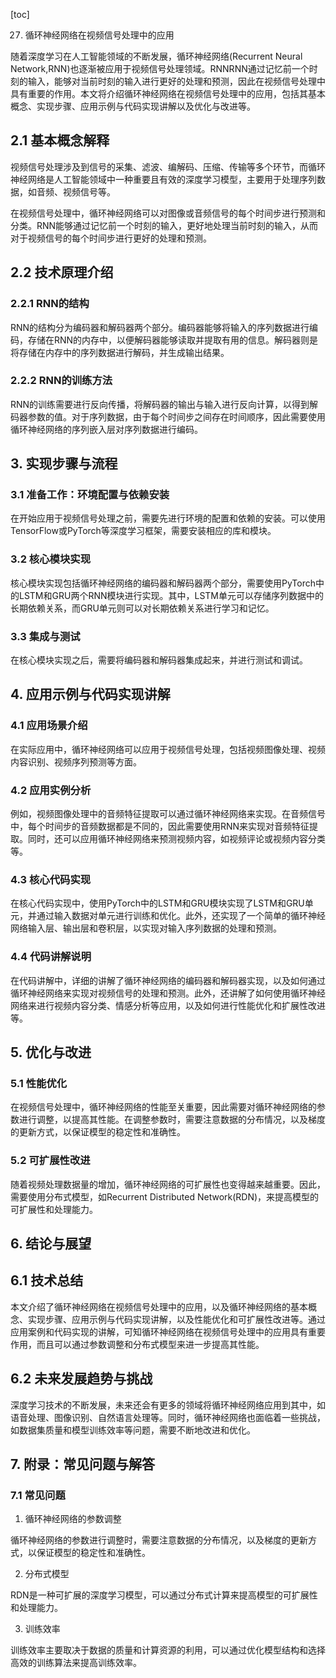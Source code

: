 
[toc]                    
                
                
27. 循环神经网络在视频信号处理中的应用

随着深度学习在人工智能领域的不断发展，循环神经网络(Recurrent Neural Network,RNN)也逐渐被应用于视频信号处理领域。RNNRNN通过记忆前一个时刻的输入，能够对当前时刻的输入进行更好的处理和预测，因此在视频信号处理中具有重要的作用。本文将介绍循环神经网络在视频信号处理中的应用，包括其基本概念、实现步骤、应用示例与代码实现讲解以及优化与改进等。

## 2.1 基本概念解释

视频信号处理涉及到信号的采集、滤波、编解码、压缩、传输等多个环节，而循环神经网络是人工智能领域中一种重要且有效的深度学习模型，主要用于处理序列数据，如音频、视频信号等。

在视频信号处理中，循环神经网络可以对图像或音频信号的每个时间步进行预测和分类。RNN能够通过记忆前一个时刻的输入，更好地处理当前时刻的输入，从而对于视频信号的每个时间步进行更好的处理和预测。

## 2.2 技术原理介绍

### 2.2.1 RNN的结构

RNN的结构分为编码器和解码器两个部分。编码器能够将输入的序列数据进行编码，存储在RNN的内存中，以便解码器能够读取并提取有用的信息。解码器则是将存储在内存中的序列数据进行解码，并生成输出结果。

### 2.2.2 RNN的训练方法

RNN的训练需要进行反向传播，将解码器的输出与输入进行反向计算，以得到解码器参数的值。对于序列数据，由于每个时间步之间存在时间顺序，因此需要使用循环神经网络的序列嵌入层对序列数据进行编码。

## 3. 实现步骤与流程

### 3.1 准备工作：环境配置与依赖安装

在开始应用于视频信号处理之前，需要先进行环境的配置和依赖的安装。可以使用TensorFlow或PyTorch等深度学习框架，需要安装相应的库和模块。

### 3.2 核心模块实现

核心模块实现包括循环神经网络的编码器和解码器两个部分，需要使用PyTorch中的LSTM和GRU两个RNN模块进行实现。其中，LSTM单元可以存储序列数据中的长期依赖关系，而GRU单元则可以对长期依赖关系进行学习和记忆。

### 3.3 集成与测试

在核心模块实现之后，需要将编码器和解码器集成起来，并进行测试和调试。

## 4. 应用示例与代码实现讲解

### 4.1 应用场景介绍

在实际应用中，循环神经网络可以应用于视频信号处理，包括视频图像处理、视频内容识别、视频序列预测等方面。

### 4.2 应用实例分析

例如，视频图像处理中的音频特征提取可以通过循环神经网络来实现。在音频信号中，每个时间步的音频数据都是不同的，因此需要使用RNN来实现对音频特征提取。同时，还可以应用循环神经网络来预测视频内容，如视频评论或视频内容分类等。

### 4.3 核心代码实现

在核心代码实现中，使用PyTorch中的LSTM和GRU模块实现了LSTM和GRU单元，并通过输入数据对单元进行训练和优化。此外，还实现了一个简单的循环神经网络输入层、输出层和卷积层，以实现对输入序列数据的处理和预测。

### 4.4 代码讲解说明

在代码讲解中，详细的讲解了循环神经网络的编码器和解码器实现，以及如何通过循环神经网络来实现对视频信号的处理和预测。此外，还讲解了如何使用循环神经网络来进行视频内容分类、情感分析等应用，以及如何进行性能优化和扩展性改进等。

## 5. 优化与改进

### 5.1 性能优化

在视频信号处理中，循环神经网络的性能至关重要，因此需要对循环神经网络的参数进行调整，以提高其性能。在调整参数时，需要注意数据的分布情况，以及梯度的更新方式，以保证模型的稳定性和准确性。

### 5.2 可扩展性改进

随着视频处理数据量的增加，循环神经网络的可扩展性也变得越来越重要。因此，需要使用分布式模型，如Recurrent Distributed Network(RDN)，来提高模型的可扩展性和处理能力。

## 6. 结论与展望

## 6.1 技术总结

本文介绍了循环神经网络在视频信号处理中的应用，以及循环神经网络的基本概念、实现步骤、应用示例与代码实现讲解，以及性能优化和可扩展性改进等。通过应用案例和代码实现的讲解，可知循环神经网络在视频信号处理中的应用具有重要作用，而且可以通过参数调整和分布式模型来进一步提高其性能。

## 6.2 未来发展趋势与挑战

深度学习技术的不断发展，未来还会有更多的领域将循环神经网络应用到其中，如语音处理、图像识别、自然语言处理等。同时，循环神经网络也面临着一些挑战，如数据集质量和模型训练效率等问题，需要不断地改进和优化。

## 7. 附录：常见问题与解答

### 7.1 常见问题

1. 循环神经网络的参数调整

循环神经网络的参数进行调整时，需要注意数据的分布情况，以及梯度的更新方式，以保证模型的稳定性和准确性。

2. 分布式模型

RDN是一种可扩展的深度学习模型，可以通过分布式计算来提高模型的可扩展性和处理能力。

3. 训练效率

训练效率主要取决于数据的质量和计算资源的利用，可以通过优化模型结构和选择高效的训练算法来提高训练效率。

